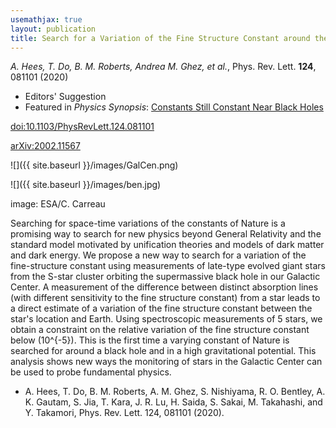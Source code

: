 ```yaml
---
usemathjax: true
layout: publication
title: Search for a Variation of the Fine Structure Constant around the Supermassive Black Hole in Our Galactic Center
---
```


_A. Hees, T. Do, B. M. Roberts, Andrea M. Ghez, et al._, Phys. Rev. Lett. **124**, 081101 (2020)

 * Editors' Suggestion
 * Featured in _Physics Synopsis_: [Constants Still Constant Near Black Holes](https://physics.aps.org/articles/v13/s28)

[doi:10.1103/PhysRevLett.124.081101](http://dx.doi.org/10.1103/PhysRevLett.124.081101)

[arXiv:2002.11567](http://arxiv.org/abs/2002.11567)


![]({{ site.baseurl }}/images/GalCen.png)

![]({{ site.baseurl }}/images/ben.jpg)

image: ESA/C. Carreau

Searching for space-time variations of the constants of Nature is a promising way to search for new physics beyond General Relativity and the standard model motivated by unification theories and models of dark matter and dark energy. We propose a new way to search for a variation of the fine-structure constant using measurements of late-type evolved giant stars from the S-star cluster orbiting the supermassive black hole in our Galactic Center. A measurement of the difference between distinct absorption lines (with different sensitivity to the fine structure constant) from a star leads to a direct estimate of a variation of the fine structure constant between the star's location and Earth. Using spectroscopic measurements of 5 stars, we obtain a constraint on the relative variation of the fine structure constant below \(10^{-5}\). This is the first time a varying constant of Nature is searched for around a black hole and in a high gravitational potential. This analysis shows new ways the monitoring of stars in the Galactic Center can be used to probe fundamental physics.


 * A. Hees, T. Do, B. M. Roberts, A. M. Ghez, S. Nishiyama, R. O. Bentley, A. K. Gautam, S. Jia, T. Kara, J. R. Lu, H. Saida, S. Sakai, M. Takahashi, and Y. Takamori, Phys. Rev. Lett. 124, 081101 (2020).

